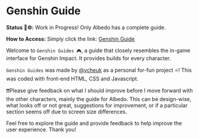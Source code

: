 # Genshin Guide

**Status 🔨⚙️:** Work in Progress! Only Albedo has a complete guide.

**How to Access:** Simply click the link: [Genshin Guide](https://ycheuk.github.io/genshin-guide/)

Welcome to `Genshin Guides 🎮`, a guide that closely resembles the in-game interface for Genshin Impact. It provides builds for every character.

`Genshin Guides` was made by [@ycheuk](https://github.com/ycheuk) as a personal for-fun project ⭐! This was coded with front-end HTML, CSS and Javascript.

❗❗Please give feedback on what I should improve before I move forward with the other characters, mainly the guide for Albedo. This can be design-wise, what looks off or not great, suggestions for improvement, or if a particular section seems off due to screen size differences.

Feel free to explore the guide and provide feedback to help improve the user experience. Thank you!
